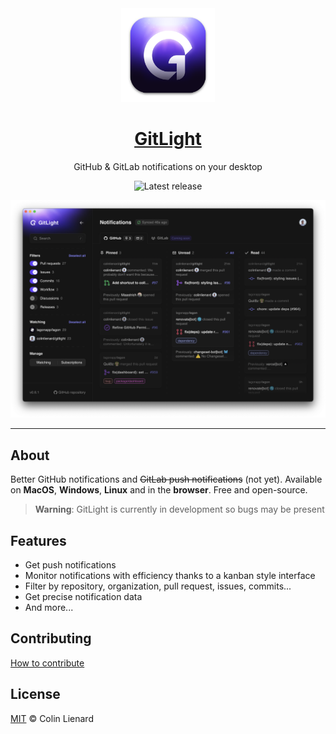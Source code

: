 <div align="center">

<img src="./assets/macos-icon.png" alt="" height="150px" />

# [GitLight](https://gitlight.app)

GitHub & GitLab notifications on your desktop

![Latest release](https://img.shields.io/github/v/release/colinlienard/gitlight?color=%236040ff&label=Latest%20release)

</div>

![Dashboard](./assets/dashboard.png)

---

## About

Better GitHub notifications and ~~GitLab push notifications~~ (not yet). Available on **MacOS**, **Windows**, **Linux** and in the **browser**. Free and open-source.

> **Warning**: GitLight is currently in development so bugs may be present

## Features

- Get push notifications
- Monitor notifications with efficiency thanks to a kanban style interface
- Filter by repository, organization, pull request, issues, commits...
- Get precise notification data
- And more...

## Contributing

[How to contribute](./CONTRIBUTING.md)

## License

[MIT](./LICENSE) © Colin Lienard
